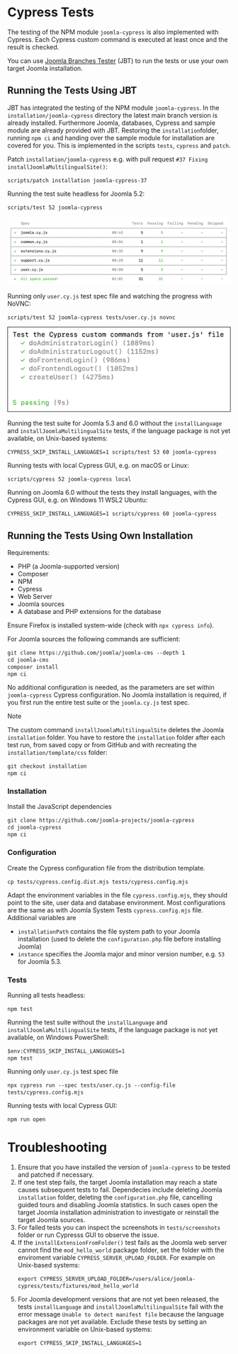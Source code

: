 # Cypress Tests

The testing of the NPM module `joomla-cypress` is also implemented with Cypress.
Each Cypress custom command is executed at least once and the result is checked.

You can use [Joomla Branches Tester](https://github.com/muhme/joomla-branches-tester) (JBT)
to run the tests or use your own target Joomla installation.


## Running the Tests Using JBT

JBT has integrated the testing of the NPM module `joomla-cypress`.
In the `installation/joomla-cypress` directory the latest main branch version is already installed.
Furthermore Joomla, databases, Cypress and sample module are already provided with JBT.
Restoring the `installation`folder, running `npm ci` and handing over the
sample module for installation are covered for you.
This is implemented in the scripts `tests`, `cypress` and `patch`.

Patch `installation/joomla-cypress` e.g. with pull request `#37 Fixing installJoomlaMultilingualSite()`:
```
scripts/patch installation joomla-cypress-37
```

Running the test suite headless for Joomla 5.2:
```
scripts/test 52 joomla-cypress
```

![Cypress test run](../images/test-run.png)

Running only `user.cy.js` test spec file and watching the progress with NoVNC:
```
scripts/test 52 joomla-cypress tests/user.cy.js novnc
```

![Cypress test user.cy.js file](../images/test-user.png)

Running the test suite for Joomla 5.3 and 6.0
without the `installLanguage` and `installJoomlaMultilingualSite` tests,
if the language package is not yet available, on Unix-based systems:

```
CYPRESS_SKIP_INSTALL_LANGUAGES=1 scripts/test 53 60 joomla-cypress 
```

Running tests with local Cypress GUI, e.g. on macOS or Linux:
```
scripts/cypress 52 joomla-cypress local
```

Running on Joomla 6.0 without the tests they install languages,
with the Cypress GUI, e.g. on Windows 11 WSL2 Ubuntu:
```
CYPRESS_SKIP_INSTALL_LANGUAGES=1 scripts/cypress 60 joomla-cypress
```

## Running the Tests Using Own Installation

Requirements:
* PHP (a Joomla-supported version)
* Composer
* NPM
* Cypress
* Web Server
* Joomla sources
* A database and PHP extensions for the database

Ensure Firefox is installed system-wide (check with `npx cypress info`).

For Joomla sources the following commands are sufficient:
```
git clone https://github.com/joomla/joomla-cms --depth 1
cd joomla-cms
composer install
npm ci
```
No additional configuration is needed, as the parameters
are set within `joomla-cypress` Cypress configuration.
No Joomla installation is required,
if you first run the entire test suite or the `joomla.cy.js` test spec.

> [!NOTE]
> The custom command `installJoomlaMultilingualSite` deletes the Joomla `installation` folder.
> You have to restore the `installation` folder after each test run,
> from saved copy or from GitHub and with recreating the `installation/template/css` folder:
> ```
> git checkout installation
> npm ci
> ```

### Installation

Install the JavaScript dependencies
```
git clone https://github.com/joomla-projects/joomla-cypress
cd joomla-cypress
npm ci
```

### Configuration

Create the Cypress configuration file from the distribution template.
```
cp tests/cypress.config.dist.mjs tests/cypress.config.mjs
```

Adapt the environment variables in the file `cypress.config.mjs`,
they should point to the site, user data and database environment.
Most configurations are the same as with Joomla System Tests `cypress.config.mjs` file.
Additional variables are
* `installationPath` contains the file system path to your Joomla installation
  (used to delete the `configuration.php` file before installing Joomla)
* `instance` specifies the Joomla major and minor version number, e.g. `53` for Joomla 5.3.

### Tests

Running all tests headless:

```
npm test
```

Running the test suite without the `installLanguage` and `installJoomlaMultilingualSite` tests,
if the language package is not yet available, on Windows PowerShell:
```
$env:CYPRESS_SKIP_INSTALL_LANGUAGES=1
npm test
```

Running only `user.cy.js` test spec file

```
npx cypress run --spec tests/user.cy.js --config-file tests/cypress.config.mjs
```

Running tests with local Cypress GUI:
```
npm run open
```

# Troubleshooting

1. Ensure that you have installed the version of `joomla-cypress` to be tested 
   and patched if necessary.
2. If one test step fails, the target Joomla installation may reach a state
   causes subsequent tests to fail. Dependecies include
   deleting Joomla `installation` folder, deleting the `configuration.php` file,
   cancelling guided tours and disabling Joomla statistics.
   In such cases open the target Joomla installation administration
   to investigate or reinstall the target Joomla sources.
3. For failed tests you can inspect the screenshots in `tests/screenshots` folder or
   run Cypresss GUI to observe the issue.
4. If the `installExtensionFromFolder()` test fails as the Joomla web server cannot
   find the `mod_hello_world` package folder, set the folder with the enviroment
   variable `CYPRESS_SERVER_UPLOAD_FOLDER`. For example on Unix-based systems:
   ```
   export CYPRESS_SERVER_UPLOAD_FOLDER=/users/alice/joomla-cypress/tests/fixtures/mod_hello_world
   ```
5. For Joomla development versions that are not yet been released,
   the tests `installLanguage` and `installJoomlaMultilingualSite`
   fail with the error message `Unable to detect manifest file`
   because the language packages are not yet available.
   Exclude these tests by setting an environment variable on Unix-based systems:
   ```
   export CYPRESS_SKIP_INSTALL_LANGUAGES=1
   ```
